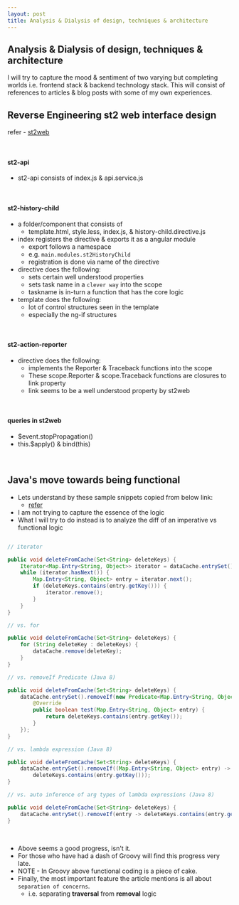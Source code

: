 ```yaml
---
layout: post
title: Analysis & Dialysis of design, techniques & architecture
---
```


## Analysis & Dialysis of design, techniques & architecture

I will try to capture the mood & sentiment of two varying but completing 
worlds i.e. frontend stack & backend technology stack. This will consist of
references to articles & blog posts with some of my own experiences.


## Reverse Engineering st2 web interface design

refer - [st2web](https://github.com/StackStorm/st2web/)

<br />

#### st2-api

- st2-api consists of index.js & api.service.js

<br />

#### st2-history-child

- a folder/component that consists of
  - template.html, style.less, index.js, & history-child.directive.js
- index registers the directive & exports it as a angular module
  - export follows a namespace
  - e.g. ```main.modules.st2HistoryChild```
  - registration is done via name of the directive
- directive does the following:
  - sets certain well understood properties
  - sets task name in a ```clever way``` into the scope
  - taskname is in-turn a function that has the core logic
- template does the following:
  - lot of control structures seen in the template
  - especially the ng-if structures

<br />

#### st2-action-reporter

- directive does the following:
  - implements the Reporter & Traceback functions into the scope
  - These scope.Reporter & scope.Traceback functions are closures to link property
  - link seems to be a well understood property by st2web

<br />

#### queries in st2web

- $event.stopPropagation()
- this.$apply() & bind(this)

<br />

## Java's move towards being functional

- Lets understand by these sample snippets copied from below link:
  - [refer](https://dzone.com/articles/towards-more-functional-java-using-lambdas-as-pred)
- I am not trying to capture the essence of the logic
- What I will try to do instead is to analyze the diff of an imperative vs functional logic
 
```java

// iterator

public void deleteFromCache(Set<String> deleteKeys) {
    Iterator<Map.Entry<String, Object>> iterator = dataCache.entrySet().iterator();
    while (iterator.hasNext()) {
        Map.Entry<String, Object> entry = iterator.next();
        if (deleteKeys.contains(entry.getKey())) {
            iterator.remove();
        }
    }
}

// vs. for

public void deleteFromCache(Set<String> deleteKeys) {
    for (String deleteKey : deleteKeys) {
        dataCache.remove(deleteKey);
    }
}

// vs. removeIf Predicate (Java 8)

public void deleteFromCache(Set<String> deleteKeys) {
    dataCache.entrySet().removeIf(new Predicate<Map.Entry<String, Object>>() {
        @Override
        public boolean test(Map.Entry<String, Object> entry) {
            return deleteKeys.contains(entry.getKey());
        }
    });
}

// vs. lambda expression (Java 8)

public void deleteFromCache(Set<String> deleteKeys) {
    dataCache.entrySet().removeIf((Map.Entry<String, Object> entry) ->
        deleteKeys.contains(entry.getKey()));
}

// vs. auto inference of arg types of lambda expressions (Java 8)

public void deleteFromCache(Set<String> deleteKeys) {
    dataCache.entrySet().removeIf(entry -> deleteKeys.contains(entry.getKey()));
}
```

<br />

- Above seems a good progress, isn't it.
- For those who have had a dash of Groovy will find this progress very late.
- NOTE - In Groovy above functional coding is a piece of cake.
- Finally, the most important feature the article mentions is all about ```separation of concerns```.
  - i.e. separating **traversal** from **removal** logic
